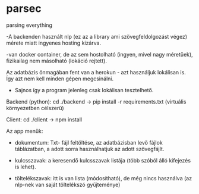 # parsec
parsing everything

-A backenden használt nlp (ez az a library ami szövegfeldolgozást végez) mérete miatt ingyenes hosting kizárva.

-van docker container, de az sem hostolható (ingyen, mivel nagy méretűek), fizikailag nem másolható (lokáció rejtett).

Az adatbázis önmagában fent van a herokun - azt használjuk lokálisan is. Így azt nem kell minden gépen megcsinálni.

- Sajnos így a program jelenleg csak lokálisan tesztelhető.

Backend (python): cd ./backend -> pip install -r requirements.txt (virtuális környezetben célszerű)

Client: cd ./client -> npm install

Az app menük: 
- dokumentum: Txt- fájl feltöltése, az adatbázisban levő fájlok táblázatban, a adott sorra használhatjuk az adott szövegfájlt.

- kulcsszavak: a keresendő kulcsszavak listája (több szóból álló kifejezés is lehet).

- töltelékszavak: itt is van lista (módosítható), de még nincs használva (az nlp-nek van saját töltelékszó gyűjteménye)
